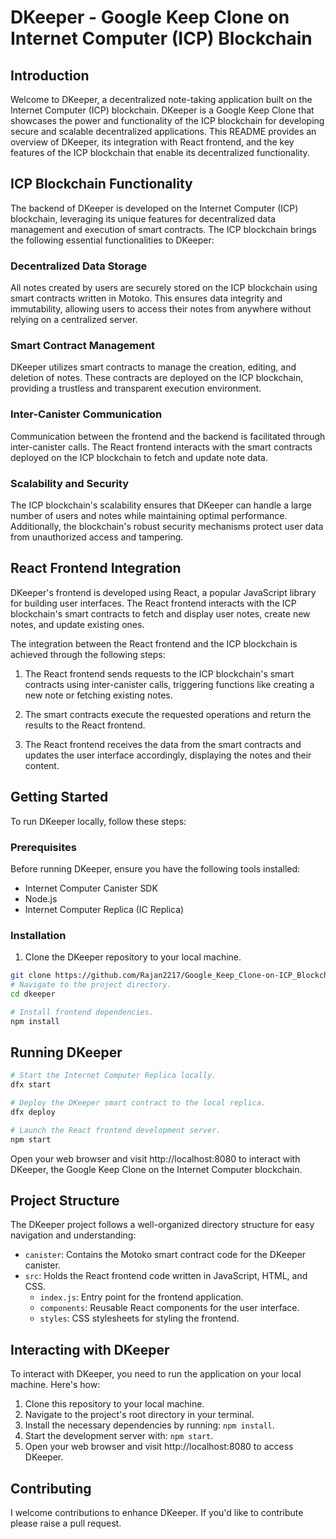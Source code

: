 # DKeeper - Google Keep Clone on Internet Computer (ICP) Blockchain

## Introduction

Welcome to DKeeper, a decentralized note-taking application built on the Internet Computer (ICP) blockchain. DKeeper is a Google Keep Clone that showcases the power and functionality of the ICP blockchain for developing secure and scalable decentralized applications. This README provides an overview of DKeeper, its integration with React frontend, and the key features of the ICP blockchain that enable its decentralized functionality.

## ICP Blockchain Functionality

The backend of DKeeper is developed on the Internet Computer (ICP) blockchain, leveraging its unique features for decentralized data management and execution of smart contracts. The ICP blockchain brings the following essential functionalities to DKeeper:

### Decentralized Data Storage

All notes created by users are securely stored on the ICP blockchain using smart contracts written in Motoko. This ensures data integrity and immutability, allowing users to access their notes from anywhere without relying on a centralized server.

### Smart Contract Management

DKeeper utilizes smart contracts to manage the creation, editing, and deletion of notes. These contracts are deployed on the ICP blockchain, providing a trustless and transparent execution environment.

### Inter-Canister Communication

Communication between the frontend and the backend is facilitated through inter-canister calls. The React frontend interacts with the smart contracts deployed on the ICP blockchain to fetch and update note data.

### Scalability and Security

The ICP blockchain's scalability ensures that DKeeper can handle a large number of users and notes while maintaining optimal performance. Additionally, the blockchain's robust security mechanisms protect user data from unauthorized access and tampering.

## React Frontend Integration

DKeeper's frontend is developed using React, a popular JavaScript library for building user interfaces. The React frontend interacts with the ICP blockchain's smart contracts to fetch and display user notes, create new notes, and update existing ones.

The integration between the React frontend and the ICP blockchain is achieved through the following steps:

1. The React frontend sends requests to the ICP blockchain's smart contracts using inter-canister calls, triggering functions like creating a new note or fetching existing notes.

2. The smart contracts execute the requested operations and return the results to the React frontend.

3. The React frontend receives the data from the smart contracts and updates the user interface accordingly, displaying the notes and their content.

## Getting Started

To run DKeeper locally, follow these steps:

### Prerequisites

Before running DKeeper, ensure you have the following tools installed:

- Internet Computer Canister SDK
- Node.js
- Internet Computer Replica (IC Replica)

### Installation

1. Clone the DKeeper repository to your local machine.

```bash
git clone https://github.com/Rajan2217/Google_Keep_Clone-on-ICP_Blockchain.git
# Navigate to the project directory.
cd dkeeper
```
```bash
# Install frontend dependencies.
npm install
```
## Running DKeeper
```bash
# Start the Internet Computer Replica locally.
dfx start
```
```bash
# Deploy the DKeeper smart contract to the local replica.
dfx deploy
```
```bash
# Launch the React frontend development server.
npm start
```
Open your web browser and visit http://localhost:8080 to interact with DKeeper, the Google Keep Clone on the Internet Computer blockchain.

## Project Structure

The DKeeper project follows a well-organized directory structure for easy navigation and understanding:

- `canister`: Contains the Motoko smart contract code for the DKeeper canister.
- `src`: Holds the React frontend code written in JavaScript, HTML, and CSS.
  - `index.js`: Entry point for the frontend application.
  - `components`: Reusable React components for the user interface.
  - `styles`: CSS stylesheets for styling the frontend.

## Interacting with DKeeper

To interact with DKeeper, you need to run the application on your local machine. Here's how:

1. Clone this repository to your local machine.
2. Navigate to the project's root directory in your terminal.
3. Install the necessary dependencies by running: `npm install`.
4. Start the development server with: `npm start`.
5. Open your web browser and visit http://localhost:8080 to access DKeeper.

## Contributing

I welcome contributions to enhance DKeeper. If you'd like to contribute please raise a pull request.
